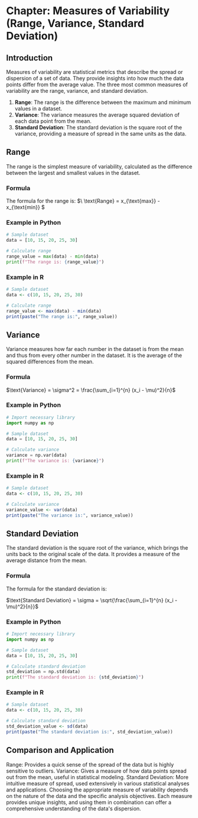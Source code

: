 # Chapter: Measures of Variability (Range, Variance, Standard Deviation)

## Introduction

Measures of variability are statistical metrics that describe the spread or dispersion of a set of data. They provide insights into how much the data points differ from the average value. The three most common measures of variability are the range, variance, and standard deviation.

1. **Range**: The range is the difference between the maximum and minimum values in a dataset.
2. **Variance**: The variance measures the average squared deviation of each data point from the mean.
3. **Standard Deviation**: The standard deviation is the square root of the variance, providing a measure of spread in the same units as the data.

## Range

The range is the simplest measure of variability, calculated as the difference between the largest and smallest values in the dataset.

### Formula

The formula for the range is:
$\ \text{Range} = x_{\text{max}} - x_{\text{min}} \$

### Example in Python
```python
# Sample dataset
data = [10, 15, 20, 25, 30]

# Calculate range
range_value = max(data) - min(data)
print(f"The range is: {range_value}")
```
### Example in R
```r
# Sample dataset
data <- c(10, 15, 20, 25, 30)

# Calculate range
range_value <- max(data) - min(data)
print(paste("The range is:", range_value))
```

## Variance
Variance measures how far each number in the dataset is from the mean and thus from every other number in the dataset. It is the average of the squared differences from the mean.

### Formula

$\text{Variance} = \sigma^2 = \frac{\sum_{i=1}^{n} (x_i - \mu)^2}{n}$


### Example in Python
```python
# Import necessary library
import numpy as np

# Sample dataset
data = [10, 15, 20, 25, 30]

# Calculate variance
variance = np.var(data)
print(f"The variance is: {variance}")
```

### Example in R
```r
# Sample dataset
data <- c(10, 15, 20, 25, 30)

# Calculate variance
variance_value <- var(data)
print(paste("The variance is:", variance_value))
```

## Standard Deviation
The standard deviation is the square root of the variance, which brings the units back to the original scale of the data. It provides a measure of the average distance from the mean.

### Formula
The formula for the standard deviation is:

$\text{Standard Deviation} = \sigma = \sqrt{\frac{\sum_{i=1}^{n} (x_i - \mu)^2}{n}}$


### Example in Python
```python
# Import necessary library
import numpy as np

# Sample dataset
data = [10, 15, 20, 25, 30]

# Calculate standard deviation
std_deviation = np.std(data)
print(f"The standard deviation is: {std_deviation}")
```

### Example in R
```r
# Sample dataset
data <- c(10, 15, 20, 25, 30)

# Calculate standard deviation
std_deviation_value <- sd(data)
print(paste("The standard deviation is:", std_deviation_value))
```

## Comparison and Application
Range: Provides a quick sense of the spread of the data but is highly sensitive to outliers.
Variance: Gives a measure of how data points spread out from the mean, useful in statistical modeling.
Standard Deviation: More intuitive measure of spread, used extensively in various statistical analyses and applications.
Choosing the appropriate measure of variability depends on the nature of the data and the specific analysis objectives. Each measure provides unique insights, and using them in combination can offer a comprehensive understanding of the data's dispersion.

